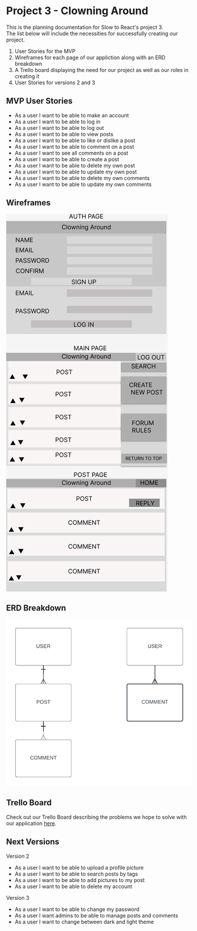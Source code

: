 Project 3 - Clowning Around
==============================

This is the planning documentation for Slow to React's project 3.  
The list below will include the necessities for successfully creating our project. 

1. User Stories for the MVP
2. Wireframes for each page of our appliction along with an ERD breakdown
3. A Trello board displaying the need for our project as well as our roles in creating it
4. User Stories for versions 2 and 3

MVP User Stories
----------------

- As a user I want to be able to make an account
- As a user I want to be able to log in
- As a user I want to be able to log out
- As a user I want to be able to view posts
- As a user I want to be able to like or dislike a post
- As a user I want to be able to comment on a post
- As a user I want to see all comments on a post
- As a user I want to be able to create a post
- As a user I want to be able to delete my own post
- As a user I want to be able to update my own post
- As a user I want to be able to delete my own comments
- As a user I want to be able to update my own comments

Wireframes
-----------------
![Clowing Around Wireframe](images/CLOWING%20AROUND.png)

ERD Breakdown 
---------------------
![Clowing Around ERD](images/Clowning%20around.png)

Trello Board
----------------------

Check out our Trello Board describing the problems we hope to solve with our application [here](https://trello.com/invite/b/ytAofYvc/ATTI90ed1247b0b2349b4ef3d74a64cc27d56A731FBF/project-3). 



Next Versions
-------------

Version 2 

- As a user I want to be able to upload a profile picture
- As a user I want to be able to search posts by tags
- As a user I want to be able to add pictures to my post
- As a user I want to be able to delete my account

Version 3

- As a user I want to be able to change my password
- As a user I want admins to be able to manage posts and comments
- As a user I want to change between dark and light theme
